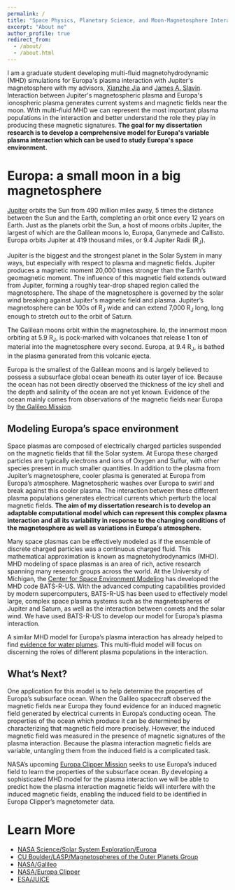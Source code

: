 ```yaml
---
permalink: /
title: "Space Physics, Planetary Science, and Moon-Magnetosphere Interaction"
excerpt: "About me"
author_profile: true
redirect_from: 
  - /about/
  - /about.html
---
```


I am a graduate student developing multi-fluid magnetohydrodynamic (MHD) simulations for Europa's plasma interaction with Jupiter's magnetosphere with my advisors, [Xianzhe Jia](https://clasp.engin.umich.edu/people/xianzhe-jia/) and [James A. Slavin](https://clasp.engin.umich.edu/people/james-a-slavin/). Interaction between Jupiter's magnetospheric plasma and Europa's ionospheric plasma generates current systems and magnetic fields near the moon. With multi-fluid MHD we can represent the most important plasma populations in the interaction and better understand the role they play in producing these magnetic signatures. <strong>The goal for my dissertation research is to develop a comprehensive model for Europa's variable plasma interaction which can be used to study Europa's space environment.</strong>

Europa: a small moon in a big magnetosphere
======
[Jupiter](https://solarsystem.nasa.gov/planets/jupiter/overview/) orbits the Sun from 490 million miles away, 5 times the distance between the Sun and the Earth, completing an orbit once every 12 years on Earth. Just as the planets orbit the Sun, a host of moons orbits Jupiter, the largest of which are the Galilean moons Io, Europa, Ganymede and Callisto. Europa orbits Jupiter at 419 thousand miles, or 9.4 Jupiter Radii (R<sub>J</sub>).

Jupiter is the biggest and the strongest planet in the Solar System in many ways, but especially with respect to plasma and magnetic fields. Jupiter produces a magnetic moment 20,000 times stronger than the Earth’s geomagnetic moment. The influence of this magnetic field extends outward from Jupiter, forming a roughly tear-drop shaped region called the magnetosphere. The shape of the magnetosphere is governed by the solar wind breaking against Jupiter's magnetic field and plasma. Jupiter’s magnetosphere can be 100s of R<sub>J</sub> wide and can extend 7,000 R<sub>J</sub> long, long enough to stretch out to the orbit of Saturn.

The Galilean moons orbit within the magnetosphere. Io, the innermost moon orbiting at 5.9 R<sub>J</sub>, is pock-marked with volcanoes that release 1 ton of material into the magnetosphere every second. Europa, at 9.4 R<sub>J</sub>, is bathed in the plasma generated from this volcanic ejecta.

Europa is the smallest of the Galilean moons and is largely believed to possess a subsurface global ocean beneath its outer layer of ice. Because the ocean has not been directly observed the thickness of the icy shell and the depth and salinity of the ocean are not yet known. Evidence of the ocean mainly comes from observations of the magnetic fields near Europa by [the Galileo Mission](https://solarsystem.nasa.gov/missions/galileo/in-depth/).

Modeling Europa’s space environment
------
Space plasmas are composed of electrically charged particles suspended on the magnetic fields that fill the Solar system. At Europa these charged particles are typically electrons and ions of Oxygen and Sulfur, with other species present in much smaller quantities. In addition to the plasma from Jupiter’s magnetosphere, cooler plasma is generated at Europa from Europa’s atmosphere. Magnetospheric washes over Europa to swirl and break against this cooler plasma. The interaction between these different plasma populations generates electrical currents which perturb the local magnetic fields. <strong>The aim of my dissertation research is to develop an adaptable computational model which can represent this complex plasma interaction and all its variability in response to the changing conditions of the magnetosphere as well as variations in Europa's atmosphere.</strong>

Many space plasmas can be effectively modeled as if the ensemble of discrete charged particles was a continuous charged fluid. This mathematical approximation is known as magnetohydrodynamics (MHD). MHD modeling of space plasmas is an area of rich, active research spanning many research groups across the world. At the University of Michigan, the [Center for Space Environment Modeling](http://csem.engin.umich.edu/) has developed the MHD code BATS-R-US. With the advanced computing capabilities provided by modern supercomputers, BATS-R-US has been used to effectively model large, complex space plasma systems such as the magnetospheres of Jupiter and Saturn, as well as the interaction between comets and the solar wind. We have used BATS-R-US to develop our model for Europa’s plasma interaction.

A similar MHD model for Europa’s plasma interaction has already helped to find [evidence for water plumes](https://www.nasa.gov/press-release/old-data-reveal-new-evidence-of-europa-plumes). This multi-fluid model will focus on discerning the roles of different plasma populations in the interaction.

What’s Next?
------
One application for this model is to help determine the properties of Europa’s subsurface ocean. When the Galileo spacecraft observed the magnetic fields near Europa they found evidence for an induced magnetic field generated by electrical currents in Europa’s conducting ocean. The properties of the ocean which produce it can be determined by characterizing that magnetic field more precisely. However, the induced magnetic field was measured in the presence of magnetic signatures of the plasma interaction. Because the plasma interaction magnetic fields are variable, untangling them from the induced field is a complicated task.

NASA’s upcoming [Europa Clipper Mission](https://www.jpl.nasa.gov/missions/europa-clipper/) seeks to use Europa’s induced field to learn the properties of the subsurface ocean. By developing a sophisticated MHD model for the plasma interaction we will be able to predict how the plasma interaction magnetic fields will interfere with the induced magnetic fields, enabling the induced field to be identified in Europa Clipper’s magnetometer data.

Learn More
======
  * [NASA Science/Solar System Exploration/Europa](https://solarsystem.nasa.gov/moons/jupiter-moons/europa/in-depth/)
  * [CU Boulder/LASP/Magnetospheres of the Outer Planets Group](http://lasp.colorado.edu/home/mop/home/why-study-magnetospheres/)
  * [NASA/Galileo](https://solarsystem.nasa.gov/missions/galileo/in-depth/)
  * [NASA/Europa Clipper](https://www.jpl.nasa.gov/missions/europa-clipper/)
  * [ESA/JUICE](http://sci.esa.int/juice/)


